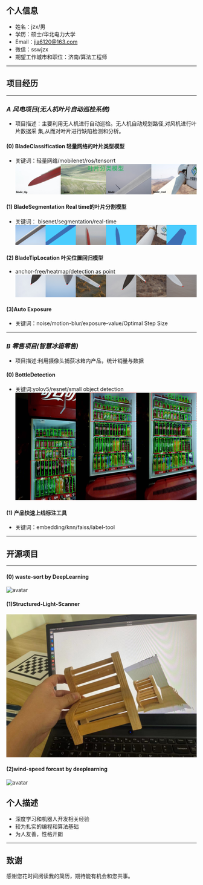 ## 个人信息
- 姓名：jzx/男 
- 学历：硕士/华北电力大学
- Email：jia6120@163.com
- 微信：sswjzx
- 期望工作城市和职位：济南/算法工程师 

---

## 项目经历 

---    
### *A 风电项目(无人机叶片自动巡检系统)*
- 项目描述：主要利用无人机进行自动巡检。无人机自动规划路径,对风机进行叶片数据采
集,从而对叶片进行缺陷检测和分析。
#### (0) BladeClassification 轻量网络的叶片类型模型
- 关键词：轻量网络/mobilenet/ros/tensorrt 
![avatar](./images/blade_classification.jpg)  
#### (1) BladeSegmentation Real time的叶片分割模型
- 关键词： bisenet/segmentation/real-time
![avatar](./images/blade_segmentation.png)
#### (2) BladeTipLocation 叶尖位置回归模型
- anchor-free/heatmap/detection as point
![avatar](./images/blade_tip_location.png)

#### (3)Auto Exposure
- 关键词：noise/motion-blur/exposure-value/Optimal Step Size
---    


### *B 零售项目(智慧冰箱零售)*

- 项目描述:利用摄像头捕获冰箱内产品，统计销量与数据
#### (0) BottleDetection
- 关键词:yolov5/resnet/small object detection
![avatar](./images/bottle_detection.png)  
#### (1) 产品快速上线标注工具
- 关键词：embedding/knn/faiss/label-tool
---    

## 开源项目

--- 
#### (0) waste-sort by DeepLearning
![avatar](https://github.com/lab135-ncepu/DL-wastesort/blob/master/pictures/1.jpg) 

#### (1)Structured-Light-Scanner
![avatar](https://github.com/jzx-gooner/Structured-Light-Scanner/blob/main/imgs/result.jpg) 

#### (2)wind-speed forcast by deeplearning
![avatar](https://github.com/lab135-ncepu/-/blob/master/%E8%BE%93%E5%85%A5%E5%8F%82%E6%95%B0%E7%A1%AE%E5%AE%9A.JPG) 


## 个人描述

- 深度学习和机器人开发相关经验
- 较为扎实的编程和算法基础
- 为人友善，性格开朗
      
---      
## 致谢
感谢您花时间阅读我的简历，期待能有机会和您共事。
